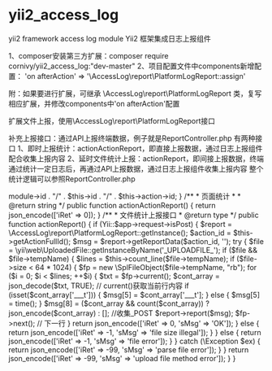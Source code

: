 # yii2_access_log
yii2 framework access log module
Yii2 框架集成日志上报组件

1、composer安装第三方扩展：composer require cornivy/yii2_access_log:"dev-master"
2、项目配置文件中components新增配置： 'on afterAction' => '\AccessLog\report\PlatformLogReport::assign'

附：如果要进行扩展，可继承	\AccessLog\report\PlatformLogReport 类，复写相应扩展，并修改components中'on afterAction'配置

扩展文件上报，使用\AccessLog\report\PlatformLogReport接口

补充上报接口：通过API上报终端数据，例子就是ReportController.php 有两种接口
1、即时上报统计：actionActionReport，即直接上报数据，通过日志上报组件配合收集上报内容 
2、延时文件统计上报：actionReport，即间接上报数据，终端通过统计一定日志后，再通过API上报数据，通过日志上报组件收集上报内容
整个统计逻辑可以参照ReportController.php


<?php
	
namespace app\controllers;

use Yii;
use yii\web\Controller;

/**
 * Description of ReportController
 *
 * @author cornivy
 */
class ReportController extends CMyController {

    /**
     * 
     * @return type action完整ID，包含module、controller
     */
    public function getActionFullId() {
        return $this->module->id . "/" . $this->id . "/" . $this->action->id;
    }

    /**
     * 页面统计
     *
     * @return string
     */
    public function actionActionReport() {
        return json_encode(['iRet' => 0]);
    }

    /**
     * 文件统计上报接口
     * @return type
     */
    public function actionReport() {
        if (Yii::$app->request->isPost) {
            $report = \AccessLog\report\PlatformLogReport::getInstance();
            $action_id = $this->getActionFullId();
            $msg = $report->getReportData($action_id, '');

            try {
                $file = \yii\web\UploadedFile::getInstanceByName('_UPLOADFILE_');
                if ($file && $file->tempName) {
                    $lines = $this->count_line($file->tempName);
                    if ($file->size < 64 * 1024) {
                        $fp = new \SplFileObject($file->tempName, "rb");
                        for ($i = 0; $i < $lines; ++$i) {
                            $txt = $fp->current();
                            $cont_array = json_decode($txt, TRUE); // current()获取当前行内容 
                            if (isset($cont_array['___t'])) {
                                $msg[5] = $cont_array['___t'];
                            } else {
                                $msg[5] = time();
                            }
                            $msg[8] = ($cont_array && count($cont_array)) ? json_encode($cont_array) : []; //收集_POST
                            $report->report($msg);
                            $fp->next(); // 下一行
                        }
                        return json_encode(['iRet' => 0, 'sMsg' => 'OK']);
                    } else {
                        return json_encode(['iRet' => -1, 'sMsg' => 'file size illegal']);
                    }
                } else {
                    return json_encode(['iRet' => -1, 'sMsg' => 'file error']);
                }
            } catch (\Exception $ex) {
                return json_encode(['iRet' => -99, 'sMsg' => 'parse file error']);
            }
        }
        return json_encode(['iRet' => -99, 'sMsg' => 'upload file method error']);
    }

}
